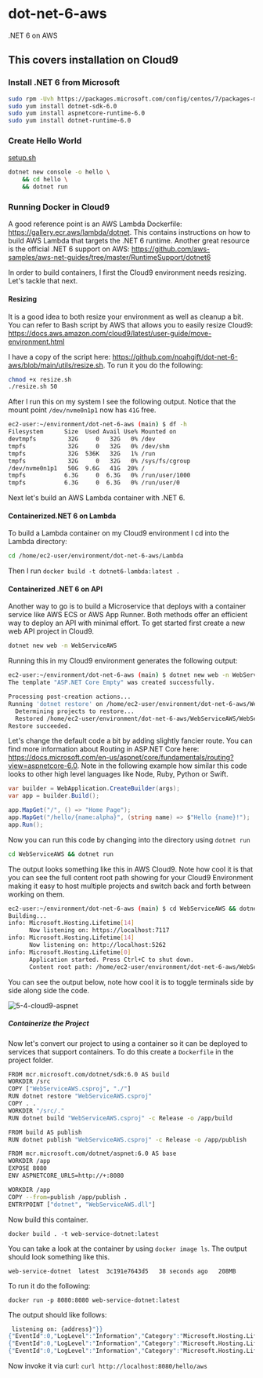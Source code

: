 # dot-net-6-aws
.NET 6 on AWS

## This covers installation on Cloud9

### Install .NET 6 from Microsoft

```bash
sudo rpm -Uvh https://packages.microsoft.com/config/centos/7/packages-microsoft-prod.rpm
sudo yum install dotnet-sdk-6.0
sudo yum install aspnetcore-runtime-6.0
sudo yum install dotnet-runtime-6.0
```

### Create Hello World

[setup.sh](https://github.com/noahgift/dot-net-6-aws/blob/main/setup.sh)
```bash
dotnet new console -o hello \
    && cd hello \
    && dotnet run
```

### Running Docker in Cloud9

A good reference point is an AWS Lambda Dockerfile:
https://gallery.ecr.aws/lambda/dotnet.  This contains instructions on how to build AWS Lambda that targets the .NET 6 runtime.
Another great resource is the official .NET 6 support on AWS:  https://github.com/aws-samples/aws-net-guides/tree/master/RuntimeSupport/dotnet6

In order to build containers, I first the Cloud9 environment needs resizing. Let's tackle that next.

#### Resizing

It is a good idea to both resize your environment as well as cleanup a bit.
You can refer to Bash script by AWS that allows you to easily resize Cloud9:  https://docs.aws.amazon.com/cloud9/latest/user-guide/move-environment.html

I have a copy of the script here:  https://github.com/noahgift/dot-net-6-aws/blob/main/utils/resize.sh.  To run it you do the following:

```bash
chmod +x resize.sh
./resize.sh 50
```

After I run this on my system I see the following output.  Notice that the mount point `/dev/nvme0n1p1` now has `41G` free.

```bash
ec2-user:~/environment/dot-net-6-aws (main) $ df -h
Filesystem      Size  Used Avail Use% Mounted on
devtmpfs         32G     0   32G   0% /dev
tmpfs            32G     0   32G   0% /dev/shm
tmpfs            32G  536K   32G   1% /run
tmpfs            32G     0   32G   0% /sys/fs/cgroup
/dev/nvme0n1p1   50G  9.6G   41G  20% /
tmpfs           6.3G     0  6.3G   0% /run/user/1000
tmpfs           6.3G     0  6.3G   0% /run/user/0
```

Next let's build an AWS Lambda container with .NET 6.

#### Containerized.NET 6 on Lambda 

To build a Lambda container on my Cloud9 environment I cd into the Lambda directory:

```bash
cd /home/ec2-user/environment/dot-net-6-aws/Lambda
```
Then I run `docker build -t dotnet6-lambda:latest .`

#### Containerized .NET 6 on API

Another way to go is to build a Microservice that deploys with a container service like AWS ECS or AWS App Runner.  Both methods offer an efficient way to deploy an API with minimal effort.
To get started first create a new web API project in Cloud9.

```bash
dotnet new web -n WebServiceAWS
```

Running this in my Cloud9 environment generates the following output:

```bash
ec2-user:~/environment/dot-net-6-aws (main) $ dotnet new web -n WebServiceAWS
The template "ASP.NET Core Empty" was created successfully.

Processing post-creation actions...
Running 'dotnet restore' on /home/ec2-user/environment/dot-net-6-aws/WebServiceAWS/WebServiceAWS.csproj...
  Determining projects to restore...
  Restored /home/ec2-user/environment/dot-net-6-aws/WebServiceAWS/WebServiceAWS.csproj (in 88 ms).
Restore succeeded.
```

Let's change the default code a bit by adding slightly fancier route.  You can find more information about Routing in ASP.NET Core here:
https://docs.microsoft.com/en-us/aspnet/core/fundamentals/routing?view=aspnetcore-6.0. Note in the following example how similar this code looks to other high level languages like Node, Ruby, Python or Swift.

```csharp
var builder = WebApplication.CreateBuilder(args);
var app = builder.Build();

app.MapGet("/", () => "Home Page");
app.MapGet("/hello/{name:alpha}", (string name) => $"Hello {name}!");
app.Run();
```

Now you can run this code by changing into the directory using `dotnet run`

```bash
cd WebServiceAWS && dotnet run
```

The output looks something like this in AWS Cloud9.  Note how cool it is that you can see the full content root path showing for your Cloud9 Environment making it easy to host multiple projects and switch back and forth between working on them.

```bash
ec2-user:~/environment/dot-net-6-aws (main) $ cd WebServiceAWS && dotnet run
Building...
info: Microsoft.Hosting.Lifetime[14]
      Now listening on: https://localhost:7117
info: Microsoft.Hosting.Lifetime[14]
      Now listening on: http://localhost:5262
info: Microsoft.Hosting.Lifetime[0]
      Application started. Press Ctrl+C to shut down.
      Content root path: /home/ec2-user/environment/dot-net-6-aws/WebServiceAWS/
```

You can see the output below, note how cool it is to toggle terminals side by side along side the code.

![5-4-cloud9-aspnet](https://user-images.githubusercontent.com/58792/154587840-d892150d-9b11-4c42-aee3-7fb9400ce689.png)

##### Containerize the Project

Now let's convert our project to using a container so it can be deployed to services that support containers.
To do this create a `Dockerfile` in the project folder.

```bash
FROM mcr.microsoft.com/dotnet/sdk:6.0 AS build
WORKDIR /src
COPY ["WebServiceAWS.csproj", "./"]
RUN dotnet restore "WebServiceAWS.csproj"
COPY . .
WORKDIR "/src/."
RUN dotnet build "WebServiceAWS.csproj" -c Release -o /app/build

FROM build AS publish
RUN dotnet publish "WebServiceAWS.csproj" -c Release -o /app/publish

FROM mcr.microsoft.com/dotnet/aspnet:6.0 AS base
WORKDIR /app
EXPOSE 8080
ENV ASPNETCORE_URLS=http://+:8080

WORKDIR /app
COPY --from=publish /app/publish .
ENTRYPOINT ["dotnet", "WebServiceAWS.dll"]
```

Now build this container.

`docker build . -t web-service-dotnet:latest`

You can take a look at the container by using `docker image ls`.
The output should look something like this.

`web-service-dotnet  latest  3c191e7643d5   38 seconds ago   208MB`

To run it do the following:

`docker run -p 8080:8080 web-service-dotnet:latest`

The output should like follows:

```bash
 listening on: {address}"}}
{"EventId":0,"LogLevel":"Information","Category":"Microsoft.Hosting.Lifetime","Message":"Application started. Press Ctrl\u002BC to shut down.","State":{"Message":"Application started. Press Ctrl\u002BC to shut down.","{OriginalFormat}":"Application started. Press Ctrl\u002BC to shut down."}}
{"EventId":0,"LogLevel":"Information","Category":"Microsoft.Hosting.Lifetime","Message":"Hosting environment: Production","State":{"Message":"Hosting environment: Production","envName":"Production","{OriginalFormat}":"Hosting environment: {envName}"}}
{"EventId":0,"LogLevel":"Information","Category":"Microsoft.Hosting.Lifetime","Message":"Content root path: /app/","State":{"Message":"Content root path: /app/","contentRoot":"/app/","{OriginalFormat}":"Content root path: {contentRoot}"}}
```

Now invoke it via curl: `curl http://localhost:8080/hello/aws`




